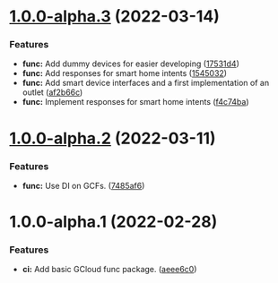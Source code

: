 # [1.0.0-alpha.3](https://github.com/MarclabSoftware/FISH/compare/v1.0.0-alpha.2...v1.0.0-alpha.3) (2022-03-14)


### Features

* **func:** Add dummy devices for easier developing ([17531d4](https://github.com/MarclabSoftware/FISH/commit/17531d4055fb98f4e68e69cab7846660f5b5291c))
* **func:** Add responses for smart home intents ([1545032](https://github.com/MarclabSoftware/FISH/commit/1545032b62c26639b508b17cbcd3a48385e6367d))
* **func:** Add smart device interfaces and a first implementation of an outlet ([af2b66c](https://github.com/MarclabSoftware/FISH/commit/af2b66ca1532d49bda79be5aea0b31dccdf9801e))
* **func:** Implement responses for smart home intents ([f4c74ba](https://github.com/MarclabSoftware/FISH/commit/f4c74bae0f1d45b1e002e89f6f9e7e3ba100afb0))

# [1.0.0-alpha.2](https://github.com/MarclabSoftware/FISH/compare/v1.0.0-alpha.1...v1.0.0-alpha.2) (2022-03-11)


### Features

* **func:** Use DI on GCFs. ([7485af6](https://github.com/MarclabSoftware/FISH/commit/7485af6cc2cd34c5727af9e767fe1989466f2fcb))

# 1.0.0-alpha.1 (2022-02-28)


### Features

* **ci:** Add basic GCloud func package. ([aeee6c0](https://github.com/MarclabSoftware/FISH/commit/aeee6c06a14afb079e6bf5d1ac9b34f6a1fa414f))
